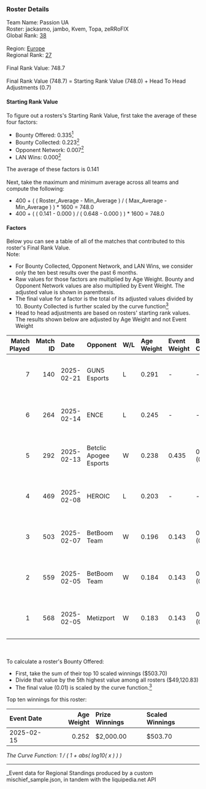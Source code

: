 ### Roster Details<br />
Team Name: Passion UA<br />
Roster: jackasmo, jambo, Kvem, Topa, zeRRoFIX<br />
Global Rank: [38](../../standings_global_2025_07_07.md)<br />
<br />
Region: [Europe]( ../../standings_europe_2025_07_07.md)<br />
Regional Rank: [27]( ../../standings_europe_2025_07_07.md)<br />
<br />
Final Rank Value:  748.7<br />
<br />
Final Rank Value (748.7) = Starting Rank Value (748.0) + Head To Head Adjustments (0.7)<br />

#### Starting Rank Value<br />
To figure out a rosters's Starting Rank Value, first take the average of these four factors:<br />
- Bounty Offered: 0.335[<sup>1</sup>](#table2)
- Bounty Collected: 0.223[<sup>2</sup>](#table1)
- Opponent Network: 0.007[<sup>2</sup>](#table1)
- LAN Wins: 0.000[<sup>2</sup>](#table1)

The average of these factors is 0.141<br />
<br />
Next, take the maximum and minimum average across all teams and compute the following:<br />
- 400 + ( ( Roster_Average - Min_Average ) / ( Max_Average - Min_Average ) ) * 1600 = 748.0
- 400 + ( ( 0.141 - 0.000 ) / ( 0.648 - 0.000 ) ) * 1600 = 748.0


#### Factors<br />
Below you can see a table of all of the matches that contributed to this roster's Final Rank Value.<br />
Note:<br />

- For Bounty Collected, Opponent Network, and LAN Wins, we consider only the ten best results over the past 6 months.
- Raw values for those factors are multiplied by Age Weight. Bounty and Opponent Network values are also multiplied by Event Weight. The adjusted value is shown in parenthesis.
- The final value for a factor is the total of its adjusted values divided by 10. Bounty Collected is further scaled by the curve function[<sup>3</sup>](#curveFunction)
- Head to head adjustments are based on rosters' starting rank values. The results shown below are adjusted by Age Weight and not Event Weight
<span id="table1"></span><br />


| Match Played | Match ID | Date       | Opponent               | W/L | Age Weight | Event Weight | Bounty Collected | Opponent Network | LAN Wins  | H2H Adj. | Roster                                |
| -: | -: | :- | :- | :- | :- | :- | :- | :- | :- | -: | :- |
|            7 |      140 | 2025-02-21 | GUN5 Esports           | L   | 0.291      | -            | -                | -                | -         |    -4.75 | jackasmo, jambo, Kvem, Topa, zeRRoFIX |
|            6 |      264 | 2025-02-14 | ENCE                   | L   | 0.245      | -            | -                | -                | -         |    -3.80 | jackasmo, jambo, Kvem, Topa, zeRRoFIX |
|            5 |      292 | 2025-02-13 | Betclic Apogee Esports | W   | 0.238      | 0.435        | 0.000 (0.000)    | 0.460 (0.048)    | 0 (0.000) |     1.95 | jackasmo, jambo, Kvem, Topa, zeRRoFIX |
|            4 |      469 | 2025-02-08 | HEROIC                 | L   | 0.203      | -            | -                | -                | -         |    -1.54 | jackasmo, jambo, Kvem, Topa, zeRRoFIX |
|            3 |      503 | 2025-02-07 | BetBoom Team           | W   | 0.196      | 0.143        | 0.060 (0.002)    | 0.299 (0.008)    | 0 (0.000) |     3.92 | jackasmo, jambo, Kvem, Topa, zeRRoFIX |
|            2 |      559 | 2025-02-05 | BetBoom Team           | W   | 0.184      | 0.143        | 0.060 (0.002)    | 0.299 (0.008)    | 0 (0.000) |     3.71 | jackasmo, jambo, Kvem, Topa, zeRRoFIX |
|            1 |      568 | 2025-02-05 | Metizport              | W   | 0.183      | 0.143        | 0.000 (0.000)    | 0.173 (0.005)    | 0 (0.000) |     1.25 | jackasmo, jambo, Kvem, Topa, zeRRoFIX |

<br />
<span id="table2"></span><br />
To calculate a roster's Bounty Offered:<br />

- First, take the sum of their top 10 scaled winnings ($503.70)
- Divide that value by the 5th highest value among all rosters ($49,120.83)
- The final value (0.01) is scaled by the curve function.[<sup>3</sup>](#curveFunction)

Top ten winnings for this roster:<br />

| Event Date | Age Weight | Prize Winnings | Scaled Winnings |
| :- | -: | :- | :- |
| 2025-02-15 |      0.252 | $2,000.00      | $503.70         |


<span id="curveFunction"></span>_The Curve Function: 1 / ( 1 + abs( log10( x ) ) )_<br />

---
_Event data for Regional Standings produced by a custom mischief_sample.json, in tandem with the liquipedia.net API<br />
